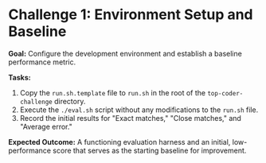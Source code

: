 # Challenge 1: Environment Setup and Baseline

**Goal:** Configure the development environment and establish a baseline performance metric.

**Tasks:**
1.  Copy the `run.sh.template` file to `run.sh` in the root of the `top-coder-challenge` directory.
2.  Execute the `./eval.sh` script without any modifications to the `run.sh` file.
3.  Record the initial results for "Exact matches," "Close matches," and "Average error."

**Expected Outcome:** A functioning evaluation harness and an initial, low-performance score that serves as the starting baseline for improvement. 